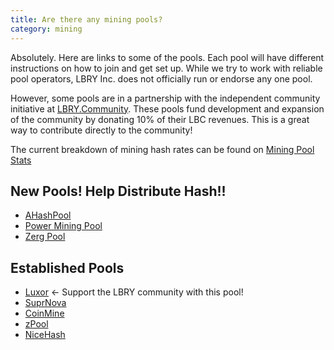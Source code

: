 ```yaml
---
title: Are there any mining pools?
category: mining
---
```


Absolutely. Here are links to some of the pools. Each pool will have different instructions on how to join and get set up.
While we try to work with reliable pool operators, LBRY Inc. does not officially run or endorse any one pool.

However, some pools are in a partnership with the independent community initiative at [LBRY.Community](https://lbry.community). These pools fund development and expansion of the community by donating 10% of their LBC revenues. This is a great way to contribute directly to the community!

The current breakdown of mining hash rates can be found on [Mining Pool Stats](https://miningpoolstats.stream/lbry)

## New Pools! Help Distribute Hash!!
- [AHashPool](https://www.ahashpool.com/)
- [Power Mining Pool](https://www.powermining.pw/)
- [Zerg Pool](https://zergpool.com/)

## Established Pools
- [Luxor](https://mining.luxor.tech/lbry) <- Support the LBRY community with this pool!
- [SuprNova](https://lbry.suprnova.cc/index.php?page=gettingstarted)
- [CoinMine](https://www2.coinmine.pl/lbc/index.php?page=gettingstarted)
- [zPool](https://www.zpool.ca/)
- [NiceHash](https://www.nicehash.com/my/marketplace/LBRY)
